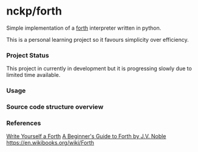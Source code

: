 # nckp/forth
Simple implementation of a [forth](https://en.wikipedia.org/wiki/Forth_(programming_language)) interpreter written in python.

This is a personal learning project so it favours simplicity over efficiency.

### Project Status
This project in currently in development but it is progressing slowly due to limited time available.

### Usage

### Source code structure overview

### References
[Write Yourself a Forth](http://beza1e1.tuxen.de/articles/forth.html)
[A Beginner's Guide to Forth by J.V. Noble](https://galileo.phys.virginia.edu/classes/551.jvn.fall01/primer.htm)
https://en.wikibooks.org/wiki/Forth